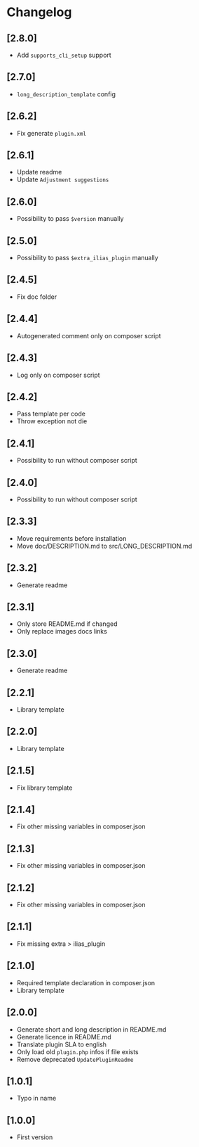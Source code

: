 # Changelog

## [2.8.0]
- Add `supports_cli_setup` support

## [2.7.0]
- `long_description_template` config

## [2.6.2]
- Fix generate `plugin.xml`

## [2.6.1]
- Update readme
- Update `Adjustment suggestions`

## [2.6.0]
- Possibility to pass `$version` manually

## [2.5.0]
- Possibility to pass `$extra_ilias_plugin` manually

## [2.4.5]
- Fix doc folder

## [2.4.4]
- Autogenerated comment only on composer script

## [2.4.3]
- Log only on composer script

## [2.4.2]
- Pass template per code
- Throw exception not die

## [2.4.1]
- Possibility to run without composer script

## [2.4.0]
- Possibility to run without composer script

## [2.3.3]
- Move requirements before installation
- Move doc/DESCRIPTION.md to src/LONG_DESCRIPTION.md

## [2.3.2]
- Generate readme

## [2.3.1]
- Only store README.md if changed
- Only replace images docs links

## [2.3.0]
- Generate readme

## [2.2.1]
- Library template

## [2.2.0]
- Library template

## [2.1.5]
- Fix library template

## [2.1.4]
- Fix other missing variables in composer.json

## [2.1.3]
- Fix other missing variables in composer.json

## [2.1.2]
- Fix other missing variables in composer.json

## [2.1.1]
- Fix missing extra > ilias_plugin

## [2.1.0]
- Required template declaration in composer.json
- Library template

## [2.0.0]
- Generate short and long description in README.md
- Generate licence in README.md
- Translate plugin SLA to english
- Only load old `plugin.php` infos if file exists
- Remove deprecated `UpdatePluginReadme`

## [1.0.1]
- Typo in name

## [1.0.0]
- First version
